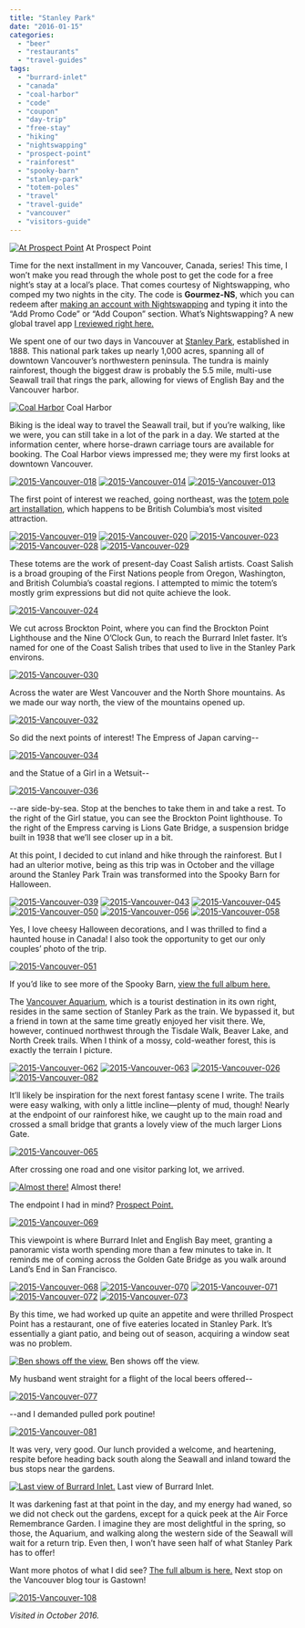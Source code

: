 ```yaml
---
title: "Stanley Park"
date: "2016-01-15"
categories:
  - "beer"
  - "restaurants"
  - "travel-guides"
tags:
  - "burrard-inlet"
  - "canada"
  - "coal-harbor"
  - "code"
  - "coupon"
  - "day-trip"
  - "free-stay"
  - "hiking"
  - "nightswapping"
  - "prospect-point"
  - "rainforest"
  - "spooky-barn"
  - "stanley-park"
  - "totem-poles"
  - "travel"
  - "travel-guide"
  - "vancouver"
  - "visitors-guide"
---
```





<div class="caption">

[![At Prospect Point](http://s3.amazonaws.com/thegourmez-wpmedia/2016/01/2015-Vancouver-075-500x334.jpg)](http://s3.amazonaws.com/thegourmez-wpmedia/2016/01/2015-Vancouver-075.jpg) At Prospect Point</div>


Time for the next installment in my Vancouver, Canada, series! This time, I won’t make you read through the whole post to get the code for a free night’s stay at a local’s place. That comes courtesy of Nightswapping, who comped my two nights in the city. The code is **Gourmez-NS**, which you can redeem after [making an account with Nightswapping](https://www.nightswapping.com/en-us/login/signup-mode) and typing it into the “Add Promo Code” or “Add Coupon” section. What’s Nightswapping? A new global travel app [I reviewed right here.](https://thegourmez.com/blog/2015/12/07/product-review-nightswapping-a-new-travel-lodging-exchange-site/)

We spent one of our two days in Vancouver at [Stanley Park](http://vancouver.ca/parks-recreation-culture/stanley-park.aspx), established in 1888. This national park takes up nearly 1,000 acres, spanning all of downtown Vancouver’s northwestern peninsula. The tundra is mainly rainforest, though the biggest draw is probably the 5.5 mile, multi-use Seawall trail that rings the park, allowing for views of English Bay and the Vancouver harbor.




<div class="caption">

[![Coal Harbor](http://s3.amazonaws.com/thegourmez-wpmedia/2016/01/2015-Vancouver-012-1024x414.jpg)](http://s3.amazonaws.com/thegourmez-wpmedia/2016/01/2015-Vancouver-012.jpg) Coal Harbor</div>


Biking is the ideal way to travel the Seawall trail, but if you’re walking, like we were, you can still take in a lot of the park in a day. We started at the information center, where horse-drawn carriage tours are available for booking. The Coal Harbor views impressed me; they were my first looks at downtown Vancouver.

[![2015-Vancouver-018](http://s3.amazonaws.com/thegourmez-wpmedia/2016/01/2015-Vancouver-018-500x334.jpg)](http://s3.amazonaws.com/thegourmez-wpmedia/2016/01/2015-Vancouver-018.jpg) [![2015-Vancouver-014](http://s3.amazonaws.com/thegourmez-wpmedia/2016/01/2015-Vancouver-014.jpg)](http://s3.amazonaws.com/thegourmez-wpmedia/2016/01/2015-Vancouver-014.jpg) [![2015-Vancouver-013](http://s3.amazonaws.com/thegourmez-wpmedia/2016/01/2015-Vancouver-013-500x334.jpg)](http://s3.amazonaws.com/thegourmez-wpmedia/2016/01/2015-Vancouver-013.jpg)

The first point of interest we reached, going northeast, was the [totem pole art installation](http://vancouver.ca/parks-recreation-culture/totems-and-first-nations-art.aspx), which happens to be British Columbia’s most visited attraction.

[![2015-Vancouver-019](http://s3.amazonaws.com/thegourmez-wpmedia/2016/01/2015-Vancouver-019-334x500.jpg)](http://s3.amazonaws.com/thegourmez-wpmedia/2016/01/2015-Vancouver-019.jpg) [![2015-Vancouver-020](http://s3.amazonaws.com/thegourmez-wpmedia/2016/01/2015-Vancouver-020-500x334.jpg)](http://s3.amazonaws.com/thegourmez-wpmedia/2016/01/2015-Vancouver-020.jpg) [![2015-Vancouver-023](http://s3.amazonaws.com/thegourmez-wpmedia/2016/01/2015-Vancouver-023-373x500.jpg)](http://s3.amazonaws.com/thegourmez-wpmedia/2016/01/2015-Vancouver-023.jpg) [![2015-Vancouver-028](http://s3.amazonaws.com/thegourmez-wpmedia/2016/01/2015-Vancouver-028-500x334.jpg)](http://s3.amazonaws.com/thegourmez-wpmedia/2016/01/2015-Vancouver-028.jpg) [![2015-Vancouver-029](http://s3.amazonaws.com/thegourmez-wpmedia/2016/01/2015-Vancouver-029-311x500.jpg)](http://s3.amazonaws.com/thegourmez-wpmedia/2016/01/2015-Vancouver-029.jpg)

These totems are the work of present-day Coast Salish artists. Coast Salish is a broad grouping of the First Nations people from Oregon, Washington, and British Columbia’s coastal regions. I attempted to mimic the totem’s mostly grim expressions but did not quite achieve the look.

[![2015-Vancouver-024](http://s3.amazonaws.com/thegourmez-wpmedia/2016/01/2015-Vancouver-024-334x500.jpg)](http://s3.amazonaws.com/thegourmez-wpmedia/2016/01/2015-Vancouver-024.jpg)

We cut across Brockton Point, where you can find the Brockton Point Lighthouse and the Nine O’Clock Gun, to reach the Burrard Inlet faster. It’s named for one of the Coast Salish tribes that used to live in the Stanley Park environs.

[![2015-Vancouver-030](http://s3.amazonaws.com/thegourmez-wpmedia/2016/01/2015-Vancouver-0301-1024x255.jpg)](http://s3.amazonaws.com/thegourmez-wpmedia/2016/01/2015-Vancouver-0301.jpg)

Across the water are West Vancouver and the North Shore mountains. As we made our way north, the view of the mountains opened up.

[![2015-Vancouver-032](http://s3.amazonaws.com/thegourmez-wpmedia/2016/01/2015-Vancouver-032-500x334.jpg)](http://s3.amazonaws.com/thegourmez-wpmedia/2016/01/2015-Vancouver-032.jpg)

So did the next points of interest! The Empress of Japan carving--

[![2015-Vancouver-034](http://s3.amazonaws.com/thegourmez-wpmedia/2016/01/2015-Vancouver-034-500x334.jpg)](http://s3.amazonaws.com/thegourmez-wpmedia/2016/01/2015-Vancouver-034.jpg)

and the Statue of a Girl in a Wetsuit--

[![2015-Vancouver-036](http://s3.amazonaws.com/thegourmez-wpmedia/2016/01/2015-Vancouver-036-500x334.jpg)](http://s3.amazonaws.com/thegourmez-wpmedia/2016/01/2015-Vancouver-036.jpg)

\--are side-by-sea. Stop at the benches to take them in and take a rest. To the right of the Girl statue, you can see the Brockton Point lighthouse. To the right of the Empress carving is Lions Gate Bridge, a suspension bridge built in 1938 that we’ll see closer up in a bit.

At this point, I decided to cut inland and hike through the rainforest. But I had an ulterior motive, being as this trip was in October and the village around the Stanley Park Train was transformed into the Spooky Barn for Halloween.

[![2015-Vancouver-039](http://s3.amazonaws.com/thegourmez-wpmedia/2016/01/2015-Vancouver-039-500x334.jpg)](http://s3.amazonaws.com/thegourmez-wpmedia/2016/01/2015-Vancouver-039.jpg) [![2015-Vancouver-043](http://s3.amazonaws.com/thegourmez-wpmedia/2016/01/2015-Vancouver-043-500x334.jpg)](http://s3.amazonaws.com/thegourmez-wpmedia/2016/01/2015-Vancouver-043.jpg) [![2015-Vancouver-045](http://s3.amazonaws.com/thegourmez-wpmedia/2016/01/2015-Vancouver-045-500x334.jpg)](http://s3.amazonaws.com/thegourmez-wpmedia/2016/01/2015-Vancouver-045.jpg) [![2015-Vancouver-050](http://s3.amazonaws.com/thegourmez-wpmedia/2016/01/2015-Vancouver-050-334x500.jpg)](http://s3.amazonaws.com/thegourmez-wpmedia/2016/01/2015-Vancouver-050.jpg) [![2015-Vancouver-056](http://s3.amazonaws.com/thegourmez-wpmedia/2016/01/2015-Vancouver-056-500x446.jpg)](http://s3.amazonaws.com/thegourmez-wpmedia/2016/01/2015-Vancouver-056.jpg) [![2015-Vancouver-058](http://s3.amazonaws.com/thegourmez-wpmedia/2016/01/2015-Vancouver-058-334x500.jpg)](http://s3.amazonaws.com/thegourmez-wpmedia/2016/01/2015-Vancouver-058.jpg)

Yes, I love cheesy Halloween decorations, and I was thrilled to find a haunted house in Canada! I also took the opportunity to get our only couples’ photo of the trip.

[![2015-Vancouver-051](http://s3.amazonaws.com/thegourmez-wpmedia/2016/01/2015-Vancouver-051-334x500.jpg)](http://s3.amazonaws.com/thegourmez-wpmedia/2016/01/2015-Vancouver-051.jpg)

If you’d like to see more of the Spooky Barn, [view the full album here.](https://www.facebook.com/media/set/?set=a.10153206138334607.1073741966.567409606&type=1&l=7cb90572d8)

The [Vancouver Aquarium](http://www.vanaqua.org/), which is a tourist destination in its own right, resides in the same section of Stanley Park as the train. We bypassed it, but a friend in town at the same time greatly enjoyed her visit there. We, however, continued northwest through the Tisdale Walk, Beaver Lake, and North Creek trails. When I think of a mossy, cold-weather forest, this is exactly the terrain I picture.

[![2015-Vancouver-062](http://s3.amazonaws.com/thegourmez-wpmedia/2016/01/2015-Vancouver-062-500x334.jpg)](http://s3.amazonaws.com/thegourmez-wpmedia/2016/01/2015-Vancouver-062.jpg) [![2015-Vancouver-063](http://s3.amazonaws.com/thegourmez-wpmedia/2016/01/2015-Vancouver-0631-500x334.jpg)](http://s3.amazonaws.com/thegourmez-wpmedia/2016/01/2015-Vancouver-0631.jpg) [![2015-Vancouver-026](http://s3.amazonaws.com/thegourmez-wpmedia/2016/01/2015-Vancouver-026-373x500.jpg)](http://s3.amazonaws.com/thegourmez-wpmedia/2016/01/2015-Vancouver-026.jpg) [![2015-Vancouver-082](http://s3.amazonaws.com/thegourmez-wpmedia/2016/01/2015-Vancouver-082-334x500.jpg)](http://s3.amazonaws.com/thegourmez-wpmedia/2016/01/2015-Vancouver-082.jpg)

It’ll likely be inspiration for the next forest fantasy scene I write. The trails were easy walking, with only a little incline—plenty of mud, though! Nearly at the endpoint of our rainforest hike, we caught up to the main road and crossed a small bridge that grants a lovely view of the much larger Lions Gate.

[![2015-Vancouver-065](http://s3.amazonaws.com/thegourmez-wpmedia/2016/01/2015-Vancouver-065-500x334.jpg)](http://s3.amazonaws.com/thegourmez-wpmedia/2016/01/2015-Vancouver-065.jpg)

After crossing one road and one visitor parking lot, we arrived.




<div class="caption">

[![Almost there!](http://s3.amazonaws.com/thegourmez-wpmedia/2016/01/2015-Vancouver-067-500x334.jpg)](http://s3.amazonaws.com/thegourmez-wpmedia/2016/01/2015-Vancouver-067.jpg) Almost there!</div>


The endpoint I had in mind? [Prospect Point.](http://www.prospectpoint.ca/Prospect_Point/Home.html)

[![2015-Vancouver-069](http://s3.amazonaws.com/thegourmez-wpmedia/2016/01/2015-Vancouver-069-500x244.jpg)](http://s3.amazonaws.com/thegourmez-wpmedia/2016/01/2015-Vancouver-069.jpg)

This viewpoint is where Burrard Inlet and English Bay meet, granting a panoramic vista worth spending more than a few minutes to take in. It reminds me of coming across the Golden Gate Bridge as you walk around Land’s End in San Francisco.

[![2015-Vancouver-068](http://s3.amazonaws.com/thegourmez-wpmedia/2016/01/2015-Vancouver-068-500x139.jpg)](http://s3.amazonaws.com/thegourmez-wpmedia/2016/01/2015-Vancouver-068.jpg) [![2015-Vancouver-070](http://s3.amazonaws.com/thegourmez-wpmedia/2016/01/2015-Vancouver-070-500x334.jpg)](http://s3.amazonaws.com/thegourmez-wpmedia/2016/01/2015-Vancouver-070.jpg) [![2015-Vancouver-071](http://s3.amazonaws.com/thegourmez-wpmedia/2016/01/2015-Vancouver-071-397x500.jpg)](http://s3.amazonaws.com/thegourmez-wpmedia/2016/01/2015-Vancouver-071.jpg) [![2015-Vancouver-072](http://s3.amazonaws.com/thegourmez-wpmedia/2016/01/2015-Vancouver-072-500x334.jpg)](http://s3.amazonaws.com/thegourmez-wpmedia/2016/01/2015-Vancouver-072.jpg) [![2015-Vancouver-073](http://s3.amazonaws.com/thegourmez-wpmedia/2016/01/2015-Vancouver-073-334x500.jpg)](http://s3.amazonaws.com/thegourmez-wpmedia/2016/01/2015-Vancouver-073.jpg)

By this time, we had worked up quite an appetite and were thrilled Prospect Point has a restaurant, one of five eateries located in Stanley Park. It’s essentially a giant patio, and being out of season, acquiring a window seat was no problem.




<div class="caption">

[![Ben shows off the view.](http://s3.amazonaws.com/thegourmez-wpmedia/2016/01/2015-Vancouver-079-500x334.jpg)](http://s3.amazonaws.com/thegourmez-wpmedia/2016/01/2015-Vancouver-079.jpg) Ben shows off the view.</div>


My husband went straight for a flight of the local beers offered--

[![2015-Vancouver-077](http://s3.amazonaws.com/thegourmez-wpmedia/2016/01/2015-Vancouver-077-500x449.jpg)](http://s3.amazonaws.com/thegourmez-wpmedia/2016/01/2015-Vancouver-077.jpg)

\--and I demanded pulled pork poutine!

[![2015-Vancouver-081](http://s3.amazonaws.com/thegourmez-wpmedia/2016/01/2015-Vancouver-081-500x339.jpg)](http://s3.amazonaws.com/thegourmez-wpmedia/2016/01/2015-Vancouver-081.jpg)

It was very, very good. Our lunch provided a welcome, and heartening, respite before heading back south along the Seawall and inland toward the bus stops near the gardens.




<div class="caption">

[![ Last view of Burrard Inlet.](http://s3.amazonaws.com/thegourmez-wpmedia/2016/01/2015-Vancouver-086-1024x174.jpg)](http://s3.amazonaws.com/thegourmez-wpmedia/2016/01/2015-Vancouver-086.jpg) Last view of Burrard Inlet.</div>


It was darkening fast at that point in the day, and my energy had waned, so we did not check out the gardens, except for a quick peek at the Air Force Remembrance Garden. I imagine they are most delightful in the spring, so those, the Aquarium, and walking along the western side of the Seawall will wait for a return trip. Even then, I won’t have seen half of what Stanley Park has to offer!

Want more photos of what I did see? [The full album is here.](https://www.facebook.com/media/set/?set=a.10153206357604607.1073741967.567409606&type=1&l=dae71c14bb) Next stop on the Vancouver blog tour is Gastown!

[![2015-Vancouver-108](http://s3.amazonaws.com/thegourmez-wpmedia/2016/01/2015-Vancouver-108-394x500.jpg)](http://s3.amazonaws.com/thegourmez-wpmedia/2016/01/2015-Vancouver-108.jpg)

_Visited in October 2016._
